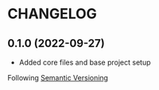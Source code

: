 # CHANGELOG

## 0.1.0 (2022-09-27)

- Added core files and base project setup

Following [Semantic Versioning](https://semver.org/)

